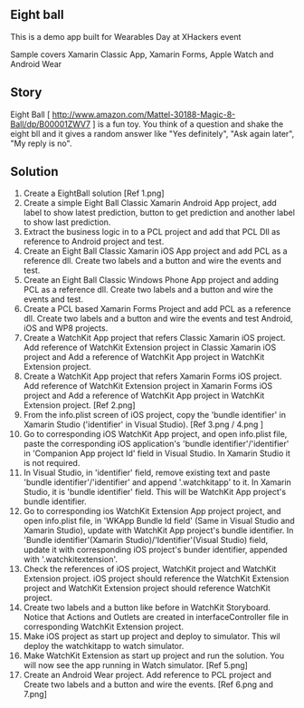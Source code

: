 Eight ball
----------
This is a demo app built for Wearables Day at XHackers event

Sample covers Xamarin Classic App, Xamarin Forms, Apple Watch and Android Wear

Story
-----
Eight Ball [ http://www.amazon.com/Mattel-30188-Magic-8-Ball/dp/B00001ZWV7 ] is a fun toy. You think of a question and shake the eight bll and it gives a random answer like "Yes definitely", "Ask again later", "My reply is no".

Solution
--------
1. Create a EightBall solution [Ref 1.png]
2. Create a simple Eight Ball Classic Xamarin Android App project, add label to show latest prediction, button to get prediction and another label to show last prediction.
3. Extract the business logic in to a PCL project and add that PCL Dll as reference to Android project and test.
4. Create an Eight Ball Classic Xamarin iOS App project and add PCL as a reference dll. Create two labels and a button and wire the events and test.
5. Create an Eight Ball Classic Windows Phone App project and adding PCL as a reference dll. Create two labels and a button and wire the events and test.
6. Create a PCL based Xamarin Forms Project and add PCL as a reference dll. Create two labels and a button and wire the events and test Android, iOS and WP8 projects.
7. Create a WatchKit App project that refers Classic Xamarin iOS project. Add reference of WatchKit Extension project in Classic Xamarin iOS project and Add a reference of WatchKit App project in WatchKit Extension project.
8. Create a WatchKit App project that refers Xamarin Forms iOS project.  Add reference of WatchKit Extension project in Xamarin Forms iOS project and Add a reference of WatchKit App project in WatchKit Extension project. [Ref 2.png]
9. From the info.plist screen of iOS project, copy the 'bundle identifier' in Xamarin Studio ('identifier' in Visual Studio). [Ref 3.png / 4.png ]
10. Go to corresponding iOS WatchKit App project, and open info.plist file, paste the corresponding iOS application's 'bundle identifier'/'identifier' in 'Companion App project Id' field in Visual Studio. In Xamarin Studio it is not required.
11. In Visual Studio, in 'identifier' field, remove existing text and paste 'bundle identifier'/'identifier' and append '.watchkitapp' to it. In Xamarin Studio, it is 'bundle identifier' field. This will be WatchKit App project's bundle identifier.
12. Go to corresponding ios WatchKit Extension App project project, and open info.plist file, in 'WKApp Bundle Id field' (Same in Visual Studio and Xamarin Studio), update with WatchKit App project's bundle identifier. In 'Bundle identifier'(Xamarin Studio)/'Identifier'(Visual Studio) field, update it with corresponding iOS project's bunder identifier, appended with '.watchkitextension'.
13. Check the references of iOS project, WatchKit project and WatchKit Extension project. iOS project should reference the WatchKit Extension project and WatchKit Extension project should reference WatchKit project.
14. Create two labels and a button like before in WatchKit Storyboard. Notice that Actions and Outlets are created in interfaceController file in corresponding WatchKit Extension project.
15. Make iOS project as start up project and deploy to simulator. This wil deploy the watchkitapp to watch simulator.
16. Make WatchKit Extension as start up project and run the solution. You will now see the app running in Watch simulator. [Ref 5.png]
17. Create an Android Wear project. Add reference to PCL project and Create two labels and a button and wire the events. [Ref 6.png and 7.png]
